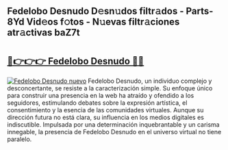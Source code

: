 ## Fedelobo Desnudo D𝚎sn𝚞dos filtr𝚊dos - Parts-8Yd Vid𝚎os f𝚘tos - N𝚞evas filtr𝚊ciones atr𝚊ctivas baZ7t

# <h2><a href="http://mbcnbg.tromn.icu/?c=Fedelobo+Desnudo">🔗👉👉👉 Fedelobo Desnudo 🔗🔗</a></h2>

[![Fedelobo Desnudo nuevo](https://i.imgur.com/pEAQMta.gif)](http://mbcnbg.tromn.icu/?c=Fedelobo+Desnudo)
Fedelobo Desnudo, un individuo complejo y desconcertante, se resiste a la caracterización simple. Su enfoque único para construir una presencia en la web ha atraído y ofendido a los seguidores, estimulando debates sobre la expresión artística, el consentimiento y la esencia de las comunidades virtuales. Aunque su dirección futura no está clara, su influencia en los medios digitales es indiscutible. Impulsada por una determinación inquebrantable y un carisma innegable, la presencia de Fedelobo Desnudo en el universo virtual no tiene paralelo.
